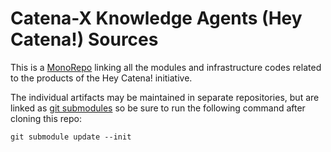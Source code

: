 # Catena-X Knowledge Agents (Hey Catena!) Sources

This is a [MonoRepo](https://en.wikipedia.org/wiki/Monorepo) linking all the modules and infrastructure codes related to the products of the Hey Catena! initiative.

The individual artifacts may be maintained in separate repositories, but are linked as [git submodules](https://git-scm.com/book/en/v2/Git-Tools-Submodules) 
so be sure to run the following command after cloning this repo:

```console
git submodule update --init
```

